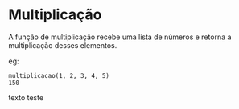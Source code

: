 # Multiplicação

A função de multiplicação recebe uma lista de números e retorna a multiplicação desses elementos.

eg:
```
multiplicacao(1, 2, 3, 4, 5)
150
```
texto teste